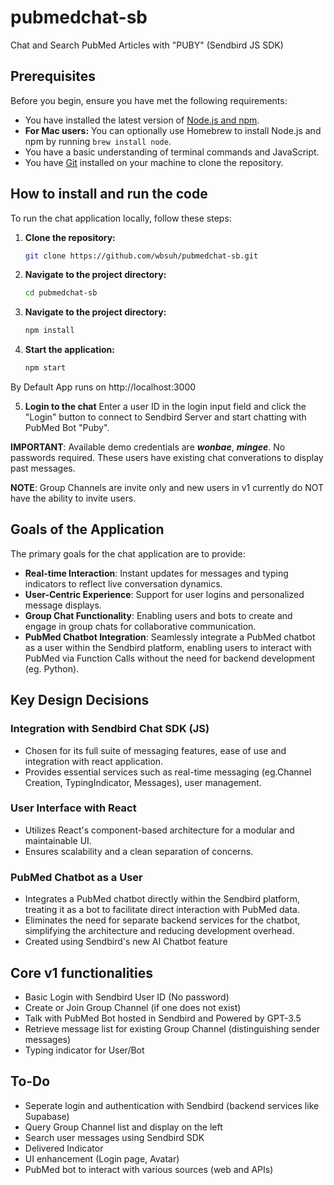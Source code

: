 # pubmedchat-sb
Chat and Search PubMed Articles with "PUBY" (Sendbird JS SDK)

## Prerequisites

Before you begin, ensure you have met the following requirements:

- You have installed the latest version of [Node.js and npm](https://nodejs.org/).
- **For Mac users:** You can optionally use Homebrew to install Node.js and npm by running `brew install node`.
- You have a basic understanding of terminal commands and JavaScript.
- You have [Git](https://git-scm.com/) installed on your machine to clone the repository.

## How to install and run the code

To run the chat application locally, follow these steps:
1. **Clone the repository:**

    ```sh
    git clone https://github.com/wbsuh/pubmedchat-sb.git

2. **Navigate to the project directory:**

    ```sh
    cd pubmedchat-sb

3. **Navigate to the project directory:**

    ```sh
    npm install

4. **Start the application:**

    ```sh
    npm start

By Default App runs on http://localhost:3000 

5. **Login to the chat**
Enter a user ID in the login input field and click the "Login" button to connect to Sendbird Server and start chatting with PubMed Bot "Puby".

**IMPORTANT**: Available demo credentials are ***wonbae***, ***mingee***. No passwords required. These users have existing chat converations to display past messages.  

**NOTE**: Group Channels are invite only and new users in v1 currently do NOT have the ability to invite users.   

## Goals of the Application

The primary goals for the chat application are to provide:

- **Real-time Interaction**: Instant updates for messages and typing indicators to reflect live conversation dynamics.
- **User-Centric Experience**: Support for user logins and personalized message displays.
- **Group Chat Functionality**: Enabling users and bots to create and engage in group chats for collaborative communication.
- **PubMed Chatbot Integration**: Seamlessly integrate a PubMed chatbot as a user within the Sendbird platform, enabling users to interact with PubMed via Function Calls without the need for backend development (eg. Python).

## Key Design Decisions

### Integration with Sendbird Chat SDK (JS)

- Chosen for its full suite of messaging features, ease of use and integration with react application.
- Provides essential services such as real-time messaging (eg.Channel Creation, TypingIndicator, Messages), user management.

### User Interface with React

- Utilizes React's component-based architecture for a modular and maintainable UI.
- Ensures scalability and a clean separation of concerns.

### PubMed Chatbot as a User

- Integrates a PubMed chatbot directly within the Sendbird platform, treating it as a bot to facilitate direct interaction with PubMed data.
- Eliminates the need for separate backend services for the chatbot, simplifying the architecture and reducing development overhead. 
- Created using Sendbird's new AI Chatbot feature

## Core v1 functionalities 

- Basic Login with Sendbird User ID (No password)
- Create or Join Group Channel (if one does not exist)
- Talk with PubMed Bot hosted in Sendbird and Powered by GPT-3.5 
- Retrieve message list for existing Group Channel (distinguishing sender messages)
- Typing indicator for User/Bot 

## 

## To-Do
- Seperate login and authentication with Sendbird (backend services like Supabase)
- Query Group Channel list and display on the left
- Search user messages using Sendbird SDK
- Delivered Indicator 
- UI enhancement (Login page, Avatar)
- PubMed bot to interact with various sources (web and APIs)


